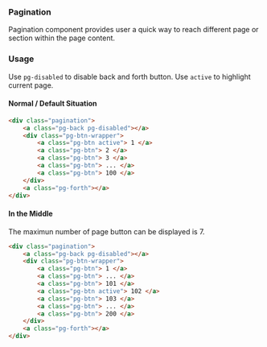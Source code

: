 ### Pagination
Pagination component provides user a quick way to reach different page or section within the page content.

### Usage
Use `pg-disabled` to disable back and forth button.
Use `active` to highlight current page.
#### Normal / Default Situation
```html
<div class="pagination">
    <a class="pg-back pg-disabled"></a>
    <div class="pg-btn-wrapper">
        <a class="pg-btn active"> 1 </a>
        <a class="pg-btn"> 2 </a>
        <a class="pg-btn"> 3 </a>
        <a class="pg-btn"> ... </a>
        <a class="pg-btn"> 100 </a>
    </div>
    <a class="pg-forth"></a>
</div>
```

#### In the Middle
The maximun number of page button can be displayed is 7.
```html
<div class="pagination">
    <a class="pg-back pg-disabled"></a>
    <div class="pg-btn-wrapper">
        <a class="pg-btn"> 1 </a>
        <a class="pg-btn"> ... </a>
        <a class="pg-btn"> 101 </a>
        <a class="pg-btn active"> 102 </a>
        <a class="pg-btn"> 103 </a>
        <a class="pg-btn"> ... </a>
        <a class="pg-btn"> 200 </a>
    </div>
    <a class="pg-forth"></a>
</div>
```
